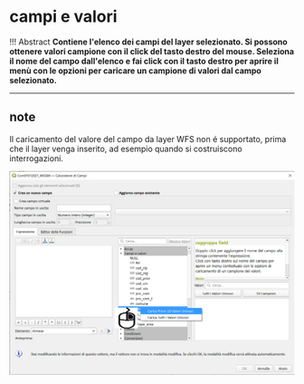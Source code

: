 # campi e valori

!!! Abstract
    **Contiene l'elenco dei campi del layer selezionato. Si possono ottenere valori campione con il click del tasto destro del mouse. Seleziona il nome del campo dall'elenco e fai click con il tasto destro per aprire il menù con le opzioni per caricare un campione di valori dal campo selezionato.**

---

## note

Il caricamento del valore del campo da layer WFS non é supportato, prima che il layer venga inserito, ad esempio quando si costruiscono interrogazioni.

![](../../img/campi_e_valori/campievalori1.png)
